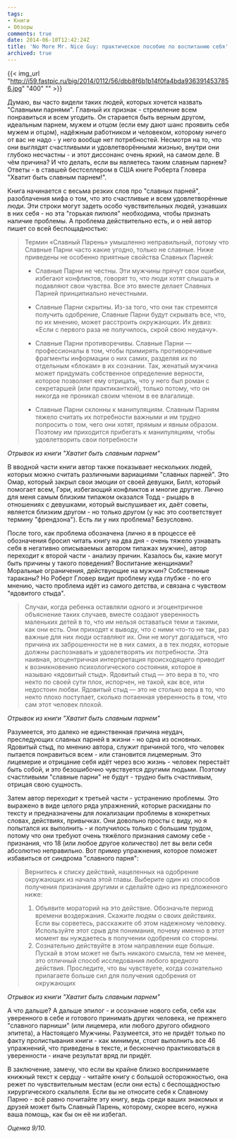 ```yaml
---
tags:
- Книги
- Обзоры
comments: true
date: 2014-06-10T12:42:24Z
title: 'No More Mr. Nice Guy: практическое пособие по воспитанию себя'
archived: true
---
```


{{< img_url "http://i59.fastpic.ru/big/2014/0112/56/dbb8f6b1b14f0fa4bda9363914537856.jpg" "400" "" >}}

Думаю, вы часто видели таких людей, которых хочется назвать "Славными парнями". Главный их признак - стремление всем понравиться и всем угодить. Он старается быть верным другом, идеальным парнем, мужем и отцом (если ему дают шанс проявить себя мужем и отцом), надёжным работником и человеком, которому ничего от вас не надо - у него вообще нет потребностей. Несмотря на то, что они выглядят счастливыми и удовлетворёнными жизнью, внутри они глубоко несчастны - и этот диссонанс очень яркий, на самом деле. В чём причина? И что делать, если вы являетесь таким славным парнем? Ответы - в ставшей бестселлером в США книге Роберта Гловера "Хватит быть славным парнем!".

<!--more-->

Книга начинается с весьма резких слов про "славных парней", разоблачения мифа о том, что это счастливые и всем удовлетворённые люди. Эти строки могут задеть особо чувствительных людей, узнавших в них себя - но эта "горькая пилюля" необходима, чтобы признать наличие проблемы. А проблема действительно есть, и о ней автор пишет со всей беспощадностью:

> Термин «Славный Парень» умышленно неправильный, потому что Славные Парни часто какие угодно, только не славные. Ниже приведены не особенно приятные свойства Славных Парней:
>
> * Славные Парни не честны. Эти мужчины прячут свои ошибки, избегают конфликтов, говорят то, что люди хотят слышать и подавляют свои чувства. Все это вместе делает Славных Парней принципиально нечестными.
>
> * Славные Парни скрытны. Из-за того, что они так стремятся получить одобрение, Славные Парни будут скрывать все, что, по их мнению, может расстроить окружающих. Их девиз: «Если с первого раза не получилось, скрой свою неудачу».
>
> * Славные Парни противоречивы. Славные Парни — профессионалы в том, чтобы примирять противоречивые фрагменты информации о них самих, разделяя их по отдельным «блокам» в их сознании. Так, женатый мужчина может придумать собственное определение верности, которое позволяет ему отрицать, что у него был роман с секретаршей (или практиканткой), только потому, что он никогда не проникал своим членом в ее влагалище.
>
> * Славные Парни склонны к манипуляциям. Славным Парням тяжело считать их потребности важными и им трудно попросить о том, чего они хотят, прямым и явным образом. Поэтому им приходится прибегать к манипуляциям, чтобы удовлетворить свои потребности

*Отрывок из книги "Хватит быть славным парнем"*

В вводной части книги автор также показывает нескольких людей, которых можно считать различными вариациями "славных парней". Это Омар, который закрыл свои эмоции от своей девушки, Билл, который помогает всем, Гэри, избегающий конфликтов и многие другие. Лично для меня самым близким типажом оказался Тодд - рыцарь в отношениях с девушками, который выслушивает их, даёт советы, является близким другом - но только другом (у нас это соответствует термину "френдзона"). Есть ли у них проблема? Безусловно.

После того, как проблема обозначена (лично я в процессе её обозначения бросил читать книгу на два дня - очень тяжело узнавать себя в негативно описываемых автором типажах мужчин), автор переходит к второй части - анализу причин. Казалось бы, какие могут быть причины у такого поведения? Воспитание женщинами? Моральные ограничения, действующие на мужчин? Собственные тараканы? Но Роберт Гловер видит проблему куда глубже - по его мнению, часто проблема идёт из самого детства, и связана с чувством "ядовитого стыда".

> Случаи, когда ребенка оставляли одного и эгоцентричное объяснение таких случаев, вместе создают уверенность маленьких детей в то, что им нельзя оставаться теми и такими, как они есть. Они приходят к выводу, что с ними что-то не так, раз важные для них люди оставляют их. Они не могут
догадаться, что причина их заброшенности не в них самих, а в тех людях, которые должны распознавать и удовлетворять их потребности. 
> Эта наивная, эгоцентричная интерпретация происходящего приводит к возникновению психологического состояния, которое я называю «ядовитый стыд». Ядовитый стыд — это вера в то, что некто по своей сути плох, испорчен, не такой, как все, или недостоин любви. Ядовитый стыд — это не столько вера в то, что некто плохо поступает, сколько потаенная уверенность в том, что сам этот человек плохой. 

*Отрывок из книги "Хватит быть славным парнем"*

Разумеется, это далеко не единственная причина неудач, преследующих славных парней в жизни - но одна из основных. Ядовитый стыд, по мнению автора, служит причиной того, что человек пытается понравиться всем - или становится лицемерным. Это лицемерие и отрицание себя идёт через всю жизнь - человек перестаёт быть собой, и это безошибочно чувствуется другими людьми. Поэтому счастливыми "славные парни" не будут - трудно быть счастливым, отрицая свою сущность.

Затем автор переходит к третьей части - устранению проблемы. Это выражено в виде целого ряда упражнений, которые раскиданы по тексту и предназначены для локализации проблемы в конкретных словах, действиях, привычках. Они довольно просты с виду, но я попытался их выполнить - и получилось только с большим трудом, потому что они требуют очень тяжёлого признания самому себе - признания, что 18 (или любое другое количество) лет вы вели себя абсолютно неправильно. Вот пример упражнения, которое поможет избавиться от синдрома "славного парня":

> Вернитесь к списку действий, нацеленных на одобрение окружающих из начала этой главы. Выберите один из способов получения признания другими и сделайте одно из предложенного ниже:
> 1. Объявите мораторий на это действие. Обозначьте период времени воздержания. Скажите людям о своих действиях. Если вы сорветесь, расскажите об этом надежному человеку. Используйте этот срыв для понимания, почему именно в этот момент вы нуждаетесь в получении одобрения со стороны.
> 2. Сознательно действуйте в этом направлении еще больше. Пускай в этом может не быть никакого смысла, тем не менее, это отличный способ исследования любого вредного действия. Проследите, что вы чувствуете, когда сознательно прилагаете больше сил для получения одобрения от окружающих

*Отрывок из книги "Хватит быть славным парнем"*

А что дальше? А дальше эпилог - и осознание нового себя, себя как уверенного в себе и готового принимать других человека, не прежнего "славного парниши" (или лицемера, или любого другого обидного эпитета), а Настоящего Мужчины. Разумеется, это не придёт только по факту пролистывания книги - как минимум, стоит выполнить все 46 упражнений, что приведены в тексте, и бесконечно практиковаться в уверенности - иначе результат вряд ли придёт.

В заключение, замечу, что если вы крайне близко воспринимаете книжный текст к сердцу - читайте книгу с большой осторожностью, она режет по чувствительным местам (если они есть) с беспощадностью хирургического скальпеля. Если вы не относите себя к Славному Парню - всё равно почитайте эту книгу, ведь среди ваших знакомых и друзей может быть Славный Парень, которому, скорее всего, нужна ваша помощь, как бы он её ни избегал.

*Оценка 9/10.*
